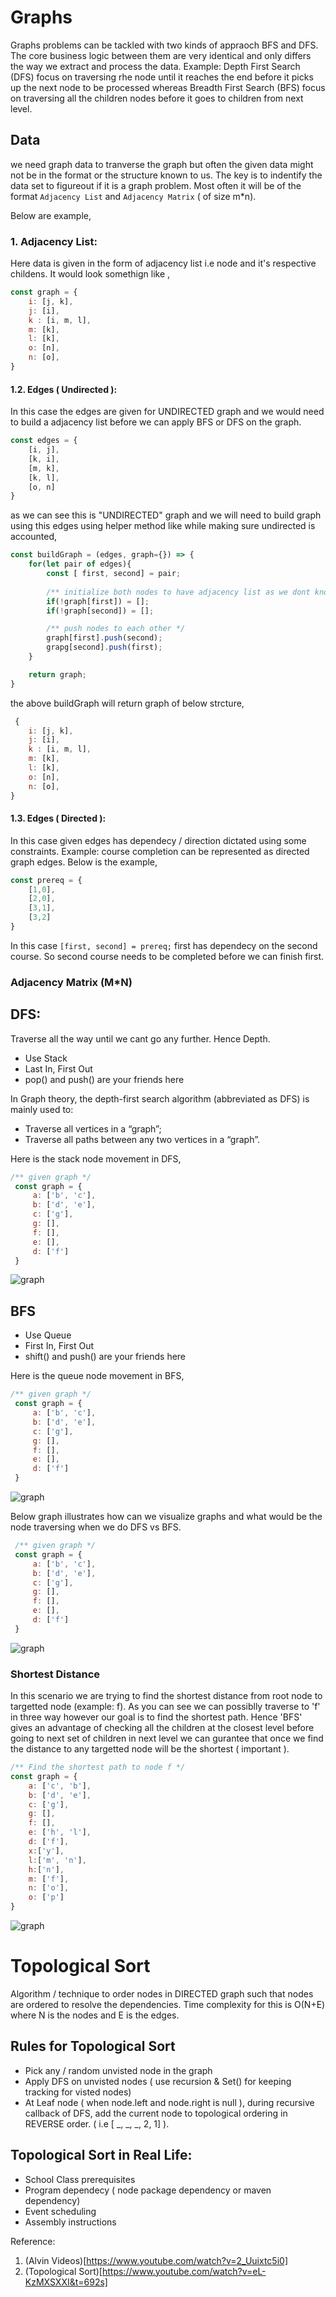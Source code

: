 # Graphs 

Graphs problems can be tackled with two kinds of appraoch BFS and DFS. The core business logic between them are very identical and only differs the way we extract and process the data. Example: Depth First Search (DFS) focus on traversing rhe node until it reaches the end before it picks up the next node to be processed whereas Breadth First Search (BFS) focus on traversing all the children nodes before it goes to children from next level. 

## Data
we need graph data to tranverse the graph but often the given data might not be in the format or the structure known to us. The key is to indentify the data set to figureout if it is a graph problem. Most often it will be of the format `Adjacency List` and
`Adjacency Matrix` ( of size m*n). 

Below are example,

### 1. Adjacency List:
Here data is given in the form of adjacency list i.e node and it's respective childens. It would look somethign like ,
```js
const graph = {
    i: [j, k],
    j: [i],
    k : [i, m, l],
    m: [k],
    l: [k],
    o: [n],
    n: [o],
}
```

#### 1.2.  Edges ( Undirected ):
In this case the edges are given for UNDIRECTED graph and we would need to build a adjacency list before we can apply BFS or DFS on the graph. 
```js
const edges = {
    [i, j],
    [k, i],
    [m, k],
    [k, l],
    [o, n]
}
```
as we can see this is "UNDIRECTED" graph and we will need to build graph using this edges using helper method like while making sure undirected is accounted,
```js
const buildGraph = (edges, graph={}) => {
    for(let pair of edges){
        const [ first, second] = pair;
        
        /** initialize both nodes to have adjacency list as we dont know the direction */
        if(!graph[first]) = [];
        if(!graph[second]) = [];

        /** push nodes to each other */
        graph[first].push(second);
        grapg[second].push(first);
    }

    return graph;
}
```
the above buildGraph will return graph of below strcture,
```js
 {
    i: [j, k],
    j: [i],
    k : [i, m, l],
    m: [k],
    l: [k],
    o: [n],
    n: [o],
}
```

#### 1.3. Edges ( Directed ):
In this case given edges has dependecy / direction dictated using some constraints. Example: course completion can be represented as directed graph edges. Below is the example, 
```js
const prereq = {
    [1,0],
    [2,0],
    [3,1],
    [3,2]
}
```
In this case `[first, second] = prereq;` first has dependecy on the second course. So second course needs to be completed before we can finish first.

### Adjacency Matrix (M*N)











## DFS:
Traverse all the way until we cant go any further. Hence Depth.
- Use Stack 
- Last In, First Out
- pop() and push() are your friends here

In Graph theory, the depth-first search algorithm (abbreviated as DFS) is mainly used to:
- Traverse all vertices in a “graph”;
- Traverse all paths between any two vertices in a “graph”.

Here is the stack node movement in DFS,
```js
/** given graph */
 const graph = {
     a: ['b', 'c'],
     b: ['d', 'e'],
     c: ['g'],
     g: [],
     f: [],
     e: [],
     d: ['f']
 }
```

![graph](https://github.com/citta-lab/DSA/blob/54845c5cc61f0a6d6cf241c7c8373de7e709701c/graphs/blob/stack.png)

## BFS
- Use Queue 
- First In, First Out
- shift() and push() are your friends here

Here is the queue node movement in BFS,
```js
/** given graph */
 const graph = {
     a: ['b', 'c'],
     b: ['d', 'e'],
     c: ['g'],
     g: [],
     f: [],
     e: [],
     d: ['f']
 }
```

![graph](https://github.com/citta-lab/DSA/blob/b7ee19299b98e6ba4d1d7eeb8e303fba47a15b40/graphs/blob/queue.png)


Below graph illustrates how can we visualize graphs and what would be the node traversing when we do DFS vs BFS.
```js
 /** given graph */
 const graph = {
     a: ['b', 'c'],
     b: ['d', 'e'],
     c: ['g'],
     g: [],
     f: [],
     e: [],
     d: ['f']
 }
```
![graph](https://github.com/citta-lab/DSA/blob/019ad9d17db37fc207cb0c2f38a99f87dbc637f4/graphs/blob/graph.png)

### Shortest Distance 
In this scenario we are trying to find the shortest distance from root node to targetted node (example: f). As you can see we can possiblly traverse to 'f' in three way however our goal is to find the shortest path. Hence 'BFS' gives an advantage of checking all the children at the closest level before going to next set of children in next level we can gurantee that once we find the distance to any targetted node will be the shortest ( important ). 

```js
/** Find the shortest path to node f */
const graph = {
    a: ['c', 'b'],
    b: ['d', 'e'],
    c: ['g'],
    g: [],
    f: [],
    e: ['h', 'l'],
    d: ['f'],
    x:['y'],
    l:['m', 'n'],
    h:['n'],
    m: ['f'],
    n: ['o'],
    o: ['p']
}
```

![graph](https://github.com/citta-lab/DSA/blob/019ad9d17db37fc207cb0c2f38a99f87dbc637f4/graphs/blob/distanceToTargetNode.png)


# Topological Sort 
Algorithm / technique to order nodes in DIRECTED graph such that nodes are ordered to resolve the dependencies. Time complexity for this is O(N+E) where N is the nodes and E is the edges.

## Rules for Topological Sort 
- Pick any / random unvisted node in the graph 
- Apply DFS on unvisted nodes ( use recursion & Set() for keeping tracking for visted nodes)
- At Leaf node ( when node.left and node.right is null ), during recursive callback of DFS, add the current node to topological ordering in REVERSE order. ( i.e [ _, _, _, 2, 1] ).

## Topological Sort in Real Life:
- School Class prerequisites 
- Program dependecy ( node package dependency or maven dependency)
- Event scheduling 
- Assembly instructions 



Reference:
1. (Alvin Videos)[https://www.youtube.com/watch?v=2_Uuixtc5i0]
2. (Topological Sort)[https://www.youtube.com/watch?v=eL-KzMXSXXI&t=692s]